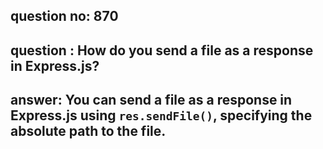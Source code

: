 
      
## question no: 870

## question : How do you send a file as a response in Express.js?

## answer: You can send a file as a response in Express.js using `res.sendFile()`, specifying the absolute path to the file.
      